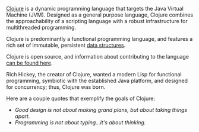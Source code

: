 [Clojure](http://clojure.org) is a dynamic programming language that targets the Java Virtual Machine (JVM). 
Designed as a general purpose language, Clojure combines the approachability of a scripting language with a robust infrastructure for multithreaded programming.

Clojure is predominantly a functional programming language, and features a rich set of immutable, persistent [data structures](http://clojure.org/data_structures).

Clojure is open source, and information about contributing to the language [can be found here](http://clojure.org/contributing).

Rich Hickey, the creator of Clojure, wanted a modern Lisp for functional programming, symbiotic with the established Java platform, and designed for concurrency; thus, Clojure was born.

Here are a couple quotes that exemplify the goals of Clojure:

* _Good design is not about making grand plans, but about taking things apart._
* _Programming is not about typing...it's about thinking._
